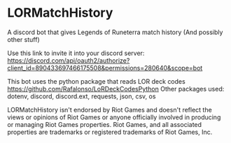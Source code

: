 # LORMatchHistory
A discord bot that gives Legends of Runeterra match history (And possibly other stuff)

Use this link to invite it into your discord server: https://discord.com/api/oauth2/authorize?client_id=890433697466175508&permissions=280640&scope=bot

This bot uses the python package that reads LOR deck codes https://github.com/Rafalonso/LoRDeckCodesPython
Other packages used: dotenv, discord, discord.ext, requests, json, csv, os






LORMatchHistory isn't endorsed by Riot Games and doesn't reflect the views or opinions of Riot Games or anyone officially involved in producing or managing Riot Games properties. Riot Games, and all associated properties are trademarks or registered trademarks of Riot Games, Inc.
